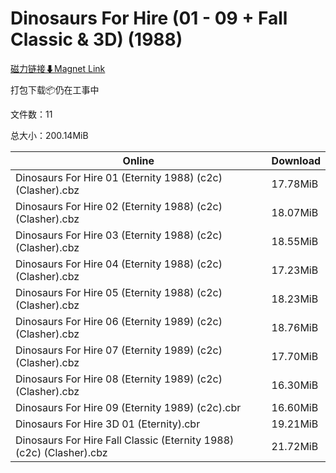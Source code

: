 # Dinosaurs For Hire (01 - 09 + Fall Classic & 3D) (1988)

[磁力链接⬇Magnet Link](magnet:?xt=urn:btih:c8e0995722f95e953b323845982487b967905508&dn=Dinosaurs%20For%20Hire%20%2801%20-%2009%20%2B%20Fall%20Classic%20%26%203D%29%20%281988%29)

打包下载📦仍在工事中

文件数：11

总大小：200.14MiB

Online | Download
--- | ---
Dinosaurs For Hire 01 (Eternity 1988) (c2c) (Clasher).cbz | 17.78MiB
Dinosaurs For Hire 02 (Eternity 1988) (c2c) (Clasher).cbz | 18.07MiB
Dinosaurs For Hire 03 (Eternity 1988) (c2c) (Clasher).cbz | 18.55MiB
Dinosaurs For Hire 04 (Eternity 1988) (c2c) (Clasher).cbz | 17.23MiB
Dinosaurs For Hire 05 (Eternity 1988) (c2c) (Clasher).cbz | 18.23MiB
Dinosaurs For Hire 06 (Eternity 1989) (c2c) (Clasher).cbz | 18.76MiB
Dinosaurs For Hire 07 (Eternity 1989) (c2c) (Clasher).cbz | 17.70MiB
Dinosaurs For Hire 08 (Eternity 1989) (c2c) (Clasher).cbz | 16.30MiB
Dinosaurs For Hire 09 (Eternity 1989) (c2c).cbr | 16.60MiB
Dinosaurs For Hire 3D 01 (Eternity).cbr | 19.21MiB
Dinosaurs For Hire Fall Classic (Eternity 1988) (c2c) (Clasher).cbz | 21.72MiB